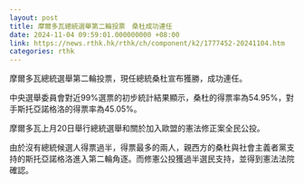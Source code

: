 ```yaml
---
layout: post
title: 摩爾多瓦總統選舉第二輪投票　桑杜成功連任
date: 2024-11-04 09:59:01.000000000 +08:00
link: https://news.rthk.hk/rthk/ch/component/k2/1777452-20241104.htm
categories: rthk
---
```


摩爾多瓦總統選舉第二輪投票，現任總統桑杜宣布獲勝，成功連任。

中央選舉委員會對近99%選票的初步統計結果顯示，桑杜的得票率為54.95%，對手斯托亞諾格洛的得票率為45.05%。

摩爾多瓦上月20日舉行總統選舉和關於加入歐盟的憲法修正案全民公投。

由於沒有總統候選人得票過半，得票最多的兩人，親西方的桑杜與社會主義者黨支持的斯托亞諾格洛進入第二輪角逐。而修憲公投獲過半選民支持，並得到憲法法院確認。
